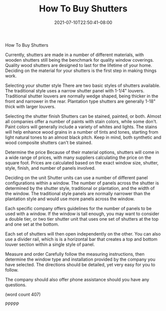 ﻿---
title: "How To Buy Shutters"
date: 2021-07-10T22:50:41-08:00
description: "Mini Blinds or Wood Shutters Tips for Web Success"
featured_image: "/images/Mini Blinds or Wood Shutters.jpg"
tags: ["Mini Blinds or Wood Shutters"]
---

How To Buy Shutters

Currently, shutters are made in a number of different
materials, with wooden shutters still being the 
benchmark for quality window coverings.  Quality
wood shutters are designed to last for the lifetime
of your home.  Deciding on the material for your
shutters is the first step in making things work.

Selecting your shutter style
There are two basic styles of shutters available.
The traditional style uses a narrow shutter panel
with 1-1/4" louvers.  Traditional shutter louvers
are normally wedge shaped, being thicker in the
front and narrower in the rear.  Plantation type
shutters are generally 1-18" thick with larger
louvers.  

Selecting the shutter finish
Shutters can be stained, painted, or both.  Almost
all companies offer a number of paints with stain
colors, while some don't.  Paint colors will 
generally include a variety of whites and lights.
The stains will help enhance wood grains in a
number of tints and tones, starting from light
natural tones to an almost black pitch.  Keep in
mind, both synthetic and wood composite shutters
can't be stained.

Determine the price
Because of their material options, shutters will
come in a wide range of prices, with many suppliers
calculating the price on the square foot.  Prices
are calculated based on the exact window size,
shutter, style, finish, and number of panels 
involved.

Deciding on the unit
Shutter units can use a number of different panel
configurations within a window.  The number of
panels across the shutter is determined by the
shutter style, traditional or plantation, and
the width of the window.  The traditional style
panels are normally narrower than the plantation
style and would use more panels across the window.

Each specific company offers guidelines for the
number of panels to be used with a window.  If
the window is tall enough, you may want to 
consider a double tier, or two tier shutter
unit that uses one set of shutters at the top
and one set at the bottom.

Each set of shutters will then open independently
on the other.  You can also use a divider rail,
which is is a horizontal bar that creates a top
and bottom louver section within a single style 
of panel.

Measure and order
Carefully follow the measuring instructions,
then determine the window type and installation
provided by the company you have selected.  The
directions should be detailed, yet very easy for
you to follow.  

The company should also offer phone assistance 
should you have any questions.  

(word count 407)

PPPPP
